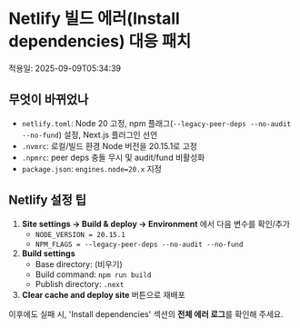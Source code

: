 # Netlify 빌드 에러(Install dependencies) 대응 패치
적용일: 2025-09-09T05:34:39

## 무엇이 바뀌었나
- `netlify.toml`: Node 20 고정, npm 플래그(`--legacy-peer-deps --no-audit --no-fund`) 설정, Next.js 플러그인 선언
- `.nvmrc`: 로컬/빌드 환경 Node 버전을 20.15.1로 고정
- `.npmrc`: peer deps 충돌 무시 및 audit/fund 비활성화
- `package.json`: `engines.node=20.x` 지정

## Netlify 설정 팁
1) **Site settings → Build & deploy → Environment** 에서 다음 변수를 확인/추가  
   - `NODE_VERSION = 20.15.1`  
   - `NPM_FLAGS = --legacy-peer-deps --no-audit --no-fund`
2) **Build settings**  
   - Base directory: (비우기)  
   - Build command: `npm run build`  
   - Publish directory: `.next`
3) **Clear cache and deploy site** 버튼으로 재배포

이후에도 실패 시, 'Install dependencies' 섹션의 **전체 에러 로그**를 확인해 주세요.

